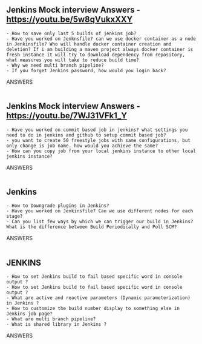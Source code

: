 Jenkins  Mock interview Answers - https://youtu.be/5w8qVukxXXY
-----------------------------------------------------------------------------------------------------------------------
```
- How to save only last 5 builds of jenkins job?
- Have you worked on Jenknsfile? can we use docker container as a node in Jenkinsfile? Who will handle docker container creation and deletion? If i am building a maven project always docker container is fresh instance it will try to download dependency from repository, what measures you will take to reduce build time?
- Why we need multi branch pipeline?
- If you forget Jenkins password, how would you login back?
```
ANSWERS
```
```
Jenkins Mock interview Answers - https://youtu.be/7WJ31VFk1_Y
--------------------------------------------------------------------------------------------------------
```
- Have you worked on commit based job in jenkins? what settings you need to do in jenkins and github to setup commit based job?
- you want to create 50 freestyle jobs with same configurations, but only change is job name. how would you achieve the same?
- How can you copy job from your local jenkins instance to other local jenkins instance?
```
ANSWERS
```
```
Jenkins 
--------------------------------------------------------------------------------------------------------
```
- How to Downgrade plugins in Jenkins?
- Have you worked on Jenkinsfile? Can we use different nodes for each stage?
- Can you list few ways by which we can trigger our build in Jenkins? What is the difference between Build Periodically and Poll SCM? 
```
ANSWERS
```
```
JENKINS
----------
```
- How to set Jenkins build to fail based specific word in console output ?
- How to set Jenkins build to fail based specific word in console output ?
- What are active and reactive parameters (Dynamic parameterization) in Jenkins ?
- How to customize the build number display to something else in Jenkins job page?
- What are multi branch pipeline?
- What is shared library in Jenkins ?
```
ANSWERS
```
```
